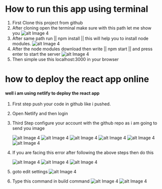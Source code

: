 # How to run this app using terminal

1. First Clone this project from github
2. After cloning open the terminal make sure with this path let me show you
   ![alt Image 4](./help.png)
3. After same path run || npm install || this will help you to install node modules.
   ![alt Image 4](./help2.png)
4. After the node modules download then write || npm start || and press enter to start the server
   ![alt Image 4](./help3.png)
5. Then simple use this localhost:3000 in your browser

# how to deploy the react app online

#### well i am using netlify to deploy the react app

1. First step push your code in github like i pushed.
2. Open Netlify and then login
3. Third Step configure your account with the github repo as i am going to send you image

   ![alt Image 4](./help4.png)
   ![alt Image 4](./help5.png) ![alt Image 4](./help6.png) ![alt Image 4](./help7.png)
   ![alt Image 4](./help8.png)
   ![alt Image 4](./help9.png)

4. If you are facing this error after following the above steps then do this

   ![alt Image 4](./help10.png)
   ![alt Image 4](./help11.png)
   ![alt Image 4](./help12.png)

5. goto edit settings
   ![alt Image 4](./help13.png)

6. Type this command in build command
   ![alt Image 4](./help14.png)
   ![alt Image 4](./help15.png)
